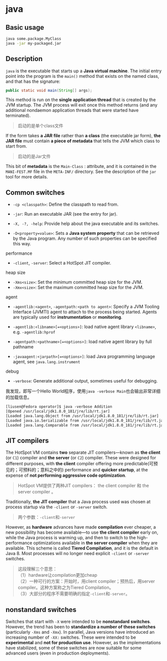 # java

## Basic usage

```bash
java some.package.MyClass
java -jar my-packaged.jar
```

## Description

`java` is the executable that starts up a **Java virtual machine**. The initial entry point into the program is the `main()` method that exists on the named class, and that has the signature:

```java
public static void main(String[] args);
```

This method is run on the **single application thread** that is created by the JVM startup. The JVM process will exit once this method returns (and any additional nondaemon application threads that were started have terminated).

> 启动的是单个class文件

If the form takes **a JAR file** rather than **a class** (the executable jar form), **the JAR file** must contain **a piece of metadata** that tells the JVM which class to start from.

> 启动的是Jar文件

This bit of **metadata** is the `Main-Class` : attribute, and it is contained in the `MANI‐FEST.MF` file in the `META-INF/` directory. See the description of the `jar` tool for more details.


## Common switches

- `-cp <classpath>`: Define the classpath to read from.
- `-jar`: Run an executable JAR (see the entry for jar).

- `-X, -?, -help`: Provide help about the java executable and its switches.
- `-D<property=value>`: Sets a **Java system property** that can be retrieved by the Java program. Any number of such properties can be specified this way.

performance

- `-client`, `-server`: Select a HotSpot JIT compiler.

heap size

- `-Xms<size>`: Set the minimum committed heap size for the JVM.
- `-Xmx<size>`: Set the maximum committed heap size for the JVM.

agent

- `-agentlib:<agent>`, `-agentpath:<path to agent>`: Specify a JVM Tooling Interface (JVMTI) agent to attach to the process being started. Agents are typically used for **instrumentation** or **monitoring**.

- `-agentlib:<libname>[=<options>]`: load native agent library `<libname>`, e.g. `-agentlib:hprof`
- `-agentpath:<pathname>[=<options>]`: load native agent library by full pathname
- `-javaagent:<jarpath>[=<options>]`: load Java programming language agent, see `java.lang.instrument`


debug

- `-verbose`: Generate additional output, sometimes useful for debugging.

我发现，即写一个Hello World程序，使用`java -verbose Main`也会输出非常详细的加载信息。

```txt
[liusen@Fedora operator]$ java -verbose Addition 
[Opened /usr/local/jdk1.8.0_181/jre/lib/rt.jar]
[Loaded java.lang.Object from /usr/local/jdk1.8.0_181/jre/lib/rt.jar]
[Loaded java.io.Serializable from /usr/local/jdk1.8.0_181/jre/lib/rt.jar]
[Loaded java.lang.Comparable from /usr/local/jdk1.8.0_181/jre/lib/rt.jar]
```

## JIT compilers

The HotSpot VM contains **two** separate JIT compilers—known as **the client** (or `C1`) compiler and **the server** (or `C2`) compiler. These were designed for different purposes, with **the client** compiler offering more predictable(可预见的；可预料的；意料之中的) performance and **quicker startup**, at the expense of **not performing aggressive code optimization**.

> HotSpot VM提供了两种JIT compilers： the client compiler 和 the server compiler 。

Traditionally, **the JIT compiler** that a Java process used was chosen at process startup via the `-client` or `-server` switch. 

> 两个参数：`-client`和`-server`

However, as **hardware** advances have made **compilation** ever cheaper, a new possibility has become available—to use **the client compiler** early on, while the Java process is warming up, and then to switch to the high-performance optimizations available in **the server compiler** when they are available. This scheme is called **Tiered Compilation**, and it is the default in Java 8.
Most processes will no longer need explicit `-client` or `-server` switches.

> 这段理解三个意思：  
> （1）hardware让compilation更加cheap  
> （2）一种可行的方案：开始时，用client compiler；预热后，用server compiler。这种方案称之为Tiered Compilation。  
> （3）大部分的程序不需要明确的指定`-client`和`-server`。

## nonstandard switches

Switches that start with `-X` were intended to be **nonstandard switches**. However, the trend has been to **standardize a number of these switches** (particularly `-Xms` and `-Xmx`). In parallel, Java versions have introduced an increasing number of `-XX:` switches. These were intended to be **experimental** and **not for production use**. However, as the implementations have stabilized, some of these switches are now suitable for some advanced users (even in production deployments).



